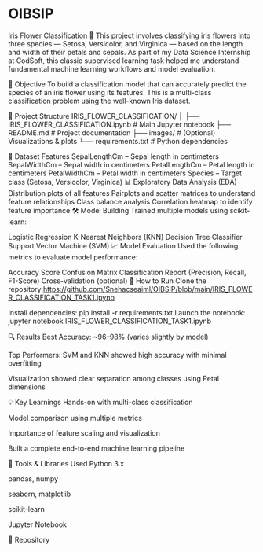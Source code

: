 # OIBSIP
Iris Flower Classification 🌸
This project involves classifying iris flowers into three species — Setosa, Versicolor, and Virginica — based on the length and width of their petals and sepals. As part of my Data Science Internship at CodSoft, this classic supervised learning task helped me understand fundamental machine learning workflows and model evaluation.

📌 Objective
To build a classification model that can accurately predict the species of an iris flower using its features. This is a multi-class classification problem using the well-known Iris dataset.

📁 Project Structure
IRIS_FLOWER_CLASSIFICATION/ │ ├── IRIS_FLOWER_CLASSIFICATION.ipynb # Main Jupyter notebook ├── README.md # Project documentation ├── images/ # (Optional) Visualizations & plots └── requirements.txt # Python dependencies

🧠 Dataset Features
SepalLengthCm – Sepal length in centimeters
SepalWidthCm – Sepal width in centimeters
PetalLengthCm – Petal length in centimeters
PetalWidthCm – Petal width in centimeters
Species – Target class (Setosa, Versicolor, Virginica)
📊 Exploratory Data Analysis (EDA)
Distribution plots of all features
Pairplots and scatter matrices to understand feature relationships
Class balance analysis
Correlation heatmap to identify feature importance
🛠️ Model Building
Trained multiple models using scikit-learn:

Logistic Regression
K-Nearest Neighbors (KNN)
Decision Tree Classifier
Support Vector Machine (SVM)
📈 Model Evaluation
Used the following metrics to evaluate model performance:

Accuracy Score
Confusion Matrix
Classification Report (Precision, Recall, F1-Score)
Cross-validation (optional)
🚀 How to Run
Clone the repository:https://github.com/Snehacseaiml/OIBSIP/blob/main/IRIS_FLOWER_CLASSIFICATION_TASK1.ipynb

Install dependencies: pip install -r requirements.txt Launch the notebook: jupyter notebook IRIS_FLOWER_CLASSIFICATION_TASK1.ipynb

🔍 Results Best Accuracy: ~96–98% (varies slightly by model)

Top Performers: SVM and KNN showed high accuracy with minimal overfitting

Visualization showed clear separation among classes using Petal dimensions

💡 Key Learnings Hands-on with multi-class classification

Model comparison using multiple metrics

Importance of feature scaling and visualization

Built a complete end-to-end machine learning pipeline

🧰 Tools & Libraries Used Python 3.x

pandas, numpy

seaborn, matplotlib

scikit-learn

Jupyter Notebook

🔗 Repository 
